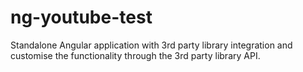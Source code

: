 # ng-youtube-test
Standalone Angular application with 3rd party library integration and customise the functionality through the 3rd party library API.
